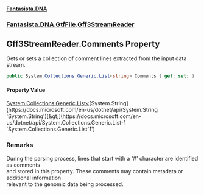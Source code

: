 #### [Fantasista.DNA](index.md 'index')
### [Fantasista.DNA.GtfFile](Fantasista.DNA.GtfFile.md 'Fantasista.DNA.GtfFile').[Gff3StreamReader](Fantasista.DNA.GtfFile.Gff3StreamReader.md 'Fantasista.DNA.GtfFile.Gff3StreamReader')

## Gff3StreamReader.Comments Property

Gets or sets a collection of comment lines extracted from the input data stream.

```csharp
public System.Collections.Generic.List<string> Comments { get; set; }
```

#### Property Value
[System.Collections.Generic.List&lt;](https://docs.microsoft.com/en-us/dotnet/api/System.Collections.Generic.List-1 'System.Collections.Generic.List`1')[System.String](https://docs.microsoft.com/en-us/dotnet/api/System.String 'System.String')[&gt;](https://docs.microsoft.com/en-us/dotnet/api/System.Collections.Generic.List-1 'System.Collections.Generic.List`1')

### Remarks
During the parsing process, lines that start with a '#' character are identified as comments  
and stored in this property. These comments may contain metadata or additional information  
relevant to the genomic data being processed.